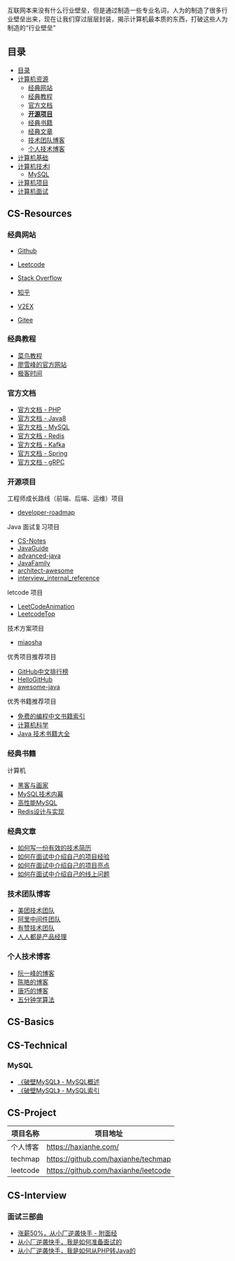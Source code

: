 互联网本来没有什么行业壁垒，但是通过制造一些专业名词，人为的制造了很多行业壁垒出来，现在让我们穿过层层封装，揭示计算机最本质的东西，打破这些人为制造的“行业壁垒”

## 目录

- [目录](#目录)
- [计算机资源](#CS-Resources)
	- [经典网站](#经典网站) 
	- [经典教程](#经典教程)
	- [官方文档](#官方文档)
	- [**开源项目**](#开源项目)
	- [经典书籍](#经典书籍)
	- [经典文章](#经典文章)
	- [技术团队博客](#技术团队博客)
	- [个人技术博客](#个人技术博客)
- [计算机基础](#CS-Basics)
- [计算机技术l](#CS-Technical)
	- [MySQL](#MySQL)
- [计算机项目](#CS-Project)
- [计算机面试](#CS-Interview)

## CS-Resources

### 经典网站

- [Github](https://github.com)
- [Leetcode](https://leetcode-cn.com/)
- [Stack Overflow](https://stackoverflow.com/)
- [知乎](https://www.zhihu.com/)
- [V2EX](https://www.v2ex.com/)

- [Gitee](https://gitee.com/)

### 经典教程

- [菜鸟教程](https://www.runoob.com/)
- [廖雪峰的官方网站](https://www.liaoxuefeng.com/)
- [极客时间](https://time.geekbang.org/)

### 官方文档

- [官方文档 - PHP](https://www.php.net/manual/en/)
- [官方文档 - Java8](https://docs.oracle.com/javase/8/docs/api/index.html?overview-summary.html)
- [官方文档 - MySQL](https://dev.mysql.com/doc/)
- [官方文档 - Redis](https://redis.io/)
- [官方文档 - Kafka](http://kafka.apachecn.org/)
- [官方文档 - Spring](https://spring.io/projects)
- [官方文档 - gRPC](https://www.grpc.io/)

### 开源项目

工程师成长路线（前端、后端、运维）项目
- [developer-roadmap](https://github.com/kamranahmedse/developer-roadmap)

Java 面试复习项目
- [CS-Notes](https://github.com/CyC2018/CS-Notes)
- [JavaGuide](https://github.com/Snailclimb/JavaGuide)
- [advanced-java](https://github.com/doocs/advanced-java)
- [JavaFamily](https://github.com/AobingJava/JavaFamily)
- [architect-awesome](https://github.com/xingshaocheng/architect-awesome)
- [ interview_internal_reference](https://github.com/0voice/interview_internal_reference)

letcode 项目
- [LeetCodeAnimation](https://github.com/MisterBooo/LeetCodeAnimation)
- [LeetcodeTop](https://github.com/afatcoder/LeetcodeTop)

技术方案项目

- [miaosha](https://github.com/qiurunze123/miaosha)

优秀项目推荐项目
- [GitHub中文排行榜](https://github.com/kon9chunkit/GitHub-Chinese-Top-Charts)
- [HelloGitHub](https://github.com/521xueweihan/HelloGitHub)
- [awesome-java](https://github.com/Snailclimb/awesome-java)

优秀书籍推荐项目
- [免费的编程中文书籍索引](https://github.com/justjavac/free-programming-books-zh_CN)
- [计算机科学](https://github.com/keithnull/TeachYourselfCS-CN)
- [Java 技术书籍大全](https://github.com/sorenduan/awesome-java-books)

### 经典书籍

计算机
- [黑客与画家](https://book.douban.com/subject/6021440/)
- [MySQL技术内幕](https://book.douban.com/subject/24708143/)
- [高性能MySQL](https://book.douban.com/subject/23008813/)
- [Redis设计与实现](https://book.douban.com/subject/25900156/)

### 经典文章

- [如何写一份有效的技术简历](http://www.ruanyifeng.com/blog/2020/01/technical-resume.html)
- [如何在面试中介绍自己的项目经验](https://www.cnblogs.com/JavaArchitect/p/7586949.html)
- [如何在面试中介绍自己的项目亮点](https://www.cnblogs.com/JavaArchitect/p/12298114.html)
- [如何在面试中介绍自己的线上问题](https://www.cnblogs.com/JavaArchitect/p/12466948.html)

### 技术团队博客

- [美团技术团队](https://tech.meituan.com/)
- [阿里中间件团队](https://developer.aliyun.com/group/aliware?spm=a2c6h.13183714.0.0.5fea3d47b5hcL5#/?_k=nrqtln)
- [有赞技术团队](https://tech.youzan.com/)
- [人人都是产品经理](http://www.woshipm.com/)

### 个人技术博客

- [阮一峰的博客](http://www.ruanyifeng.com/home.html)
- [陈皓的博客](https://coolshell.cn/)
- [唐巧的博客](https://blog.devtang.com/)
- [五分钟学算法](https://www.cxyxiaowu.com/)

## CS-Basics

## CS-Technical

### MySQL

- [《破壁MySQL》 - MySQL概述](https://mp.weixin.qq.com/s/LbmVtd_6G6MhdcllLMzC5w)
- [《破壁MySQL》 - MySQL索引](https://mp.weixin.qq.com/s?__biz=MzI3NTQ3NjIxNA==&mid=2247483877&idx=1&sn=bbe8d8144bfc65761334a5d91865b626&chksm=eb057a7cdc72f36a4698cc30a4db442c88d3558fe73f180364724e5c1bdecfd872d241b8f2fb&scene=178&cur_album_id=1688007560336867334#rd)

## CS-Project

| 项目名称 | 项目地址 |
| --- | --- |
| 个人博客 | https://haxianhe.com/ |
| techmap | https://github.com/haxianhe/techmap |
| leetcode | https://github.com/haxianhe/leetcode |

## CS-Interview

### 面试三部曲
- [涨薪50%，从小厂逆袭快手 - 附面经](https://mp.weixin.qq.com/s/WwJ67rCUG58xWFvfjhIeAQ)
- [从小厂逆袭快手，我是如何准备面试的](https://mp.weixin.qq.com/s/RPjUcSHvz2fxedfFCQPgvw)
- [从小厂逆袭快手，我是如何从PHP转Java的](https://mp.weixin.qq.com/s/dZ2kSDXuRdk6wMAP0JsnpQ)